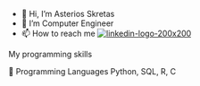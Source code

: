 - 👋 Hi, I’m Asterios Skretas 
- 🌱 I’m Computer Engineer
- 📫 How to reach me [![linkedin-logo-200x200](https://user-images.githubusercontent.com/20301691/178126816-9425bfe3-eb12-4f5c-a1e8-76350578e228.png)][1]



My  programming skills

:hammer: Programming Languages Python, SQL, R, C





















[1]:https://www.linkedin.com/in/asterios-skretas-0bb9a11b2/
